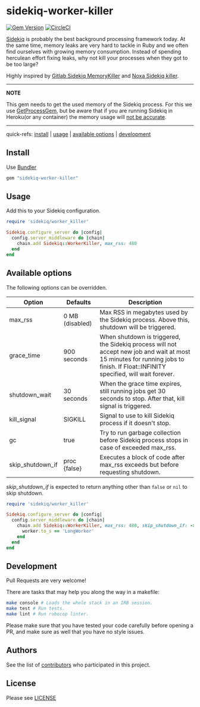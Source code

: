 
# sidekiq-worker-killer
[![Gem Version](https://badge.fury.io/rb/sidekiq-worker-killer.svg)](https://badge.fury.io/rb/sidekiq-worker-killer)
[![CircleCI](https://circleci.com/gh/klaxit/sidekiq-worker-killer.svg?style=shield&circle-token=:circle-token)](https://circleci.com/gh/klaxit/sidekiq-worker-killer)

[Sidekiq](https://github.com/mperham/sidekiq) is probably the best background processing framework today. At the same time, memory leaks are very hard to tackle in Ruby and we often find ourselves with growing memory consumption. Instead of spending herculean effort fixing leaks, why not kill your processes when they got to be too large?

Highly inspired by [Gitlab Sidekiq MemoryKiller](https://gitlab.com/gitlab-org/gitlab-foss/-/blob/39c1731a53d1014eab7c876d70632b1abf738712/lib/gitlab/sidekiq_middleware/shutdown.rb) and [Noxa Sidekiq killer](https://github.com/Noxa/sidekiq-killer).

---
**NOTE**

This gem needs to get the used memory of the Sidekiq process. For
this we use [GetProcessGem](https://github.com/schneems/get_process_mem),
but be aware that if you are running Sidekiq in Heroku(or any container) the
memory usage will
[not be accurate](https://github.com/schneems/get_process_mem/issues/7).

---

quick-refs: [install](#install) | [usage](#usage) | [available options](#available-options) | [development](#development)

## Install
Use [Bundler](http://bundler.io/)
```ruby
gem "sidekiq-worker-killer"
```

## Usage

Add this to your Sidekiq configuration.

```ruby
require 'sidekiq/worker_killer'

Sidekiq.configure_server do |config|
  config.server_middleware do |chain|
    chain.add Sidekiq::WorkerKiller, max_rss: 480
  end
end
```

## Available options

The following options can be overridden.

| Option | Defaults | Description |
| ------- | ------- | ----------- |
| max_rss | 0 MB (disabled) | Max RSS in megabytes used by the Sidekiq process. Above this, shutdown will be triggered. |
| grace_time | 900 seconds | When shutdown is triggered, the Sidekiq process will not accept new job and wait at most 15 minutes for running jobs to finish. If Float::INFINITY specified, will wait forever. |
| shutdown_wait | 30 seconds | When the grace time expires, still running jobs get 30 seconds to stop. After that, kill signal is triggered. |
| kill_signal | SIGKILL | Signal to use to kill Sidekiq process if it doesn't stop. |
| gc | true | Try to run garbage collection before Sidekiq process stops in case of exceeded max_rss. |
| skip_shutdown_if | proc {false} | Executes a block of code after max_rss exceeds but before requesting shutdown. |

*skip_shutdown_if* is expected to return anything other than `false` or `nil` to skip shutdown.

```ruby
require 'sidekiq/worker_killer'

Sidekiq.configure_server do |config|
  config.server_middleware do |chain|
    chain.add Sidekiq::WorkerKiller, max_rss: 480, skip_shutdown_if: ->(worker, job, queue) do
      worker.to_s == 'LongWorker'
    end
  end
end
```

## Development

Pull Requests are very welcome!

There are tasks that may help you along the way in a makefile:

```bash
make console # Loads the whole stack in an IRB session.
make test # Run tests.
make lint # Run rubocop linter.
```
Please make sure that you have tested your code carefully before opening a PR, and make sure as well that you have no style issues.

## Authors

See the list of [contributors](https://github.com/klaxit/sidekiq-worker-killer/contributors) who participated in this project.

## License

Please see [LICENSE](https://github.com/klaxit/sidekiq-worker-killer/blob/master/LICENSE)
